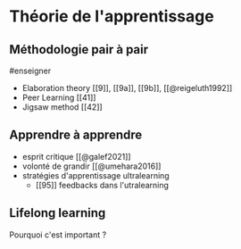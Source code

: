 # Théorie de l'apprentissage

## Méthodologie pair à pair
#enseigner 
- Elaboration theory [[9]], [[9a]], [[9b]], [[@reigeluth1992]]
- Peer Learning [[41]]
- Jigsaw method [[42]]

## Apprendre à apprendre
- esprit critique [[@galef2021]]
- volonté de grandir [[@umehara2016]]
- stratégies d'apprentissage ultralearning
	- [[95]] feedbacks dans l'utralearning

## Lifelong learning

Pourquoi c'est important ?